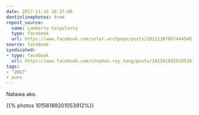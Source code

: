 ```yaml
---
date: 2017-11-16 10:37:00
dontinlinephotos: true
repost_source:
  name: Lamberto Corpulento
  type: facebook
  url: https://www.facebook.com/solar.archpope/posts/10212387067444548
source: facebook
syndicated:
- type: facebook
  url: https://www.facebook.com/stephen.roy.tang/posts/10156189201053912
tags:
- '2017'
- puns
---
```


Natawa ako.

{{% photos 10156189201053912%}}